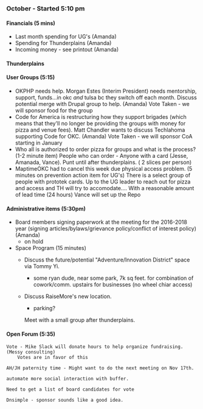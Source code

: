 ### October - Started 5:10  pm


#### Financials (5 mins)
* Last month spending for UG's (Amanda)
* Spending for Thunderplains (Amanda)
* Incoming money - see printout (Amanda)

#### Thunderplains

#### User Groups (5:15)
* OKPHP needs help. Morgan Estes (Interim President) needs mentorship, support, funds...in okc *and* tulsa bc they switch off each month. Discuss potential merge with Drupal group to help. (Amanda)
	Vote Taken - we will sponsor food for the group
* Code for America is restructuring how they support brigades (which means that they'll no longer be providing the groups with money for pizza and venue fees). Matt Chandler wants to discuss Techlahoma supporting Code for OKC. (Amanda)
	Vote Taken - we will sponsor CoA starting in January
* Who all is authorized to order pizza for groups and what is the process? (1-2 minute item)
	People who can order  - Anyone with a card (Jesse, Amanada, Vance). Punt until after thunderplains. ( 2 slices per person)
* MaptimeOKC had to cancel this week due physical access problem. (5 minutes on prevention action item for UG's)
	There is a select group of people with prototek cards. Up to the UG leader to reach out for pizza and access and TH will try to accomodate.... With a reasonable amount of lead time (24 hours)   Vance will set up the Repo


#### Administrative items (5:30pm)
* Board members signing paperwork at the meeting for the 2016-2018 year (signing articles/bylaws/grievance policy/conflict of interest policy) (Amanda)
	- on hold
* Space Program (15 minutes)
  - Discuss the future/potential "Adventure/Innovation District" space via Tommy Yi.
	  - some ryan dude, near some park, 7k sq feet.  for combination of cowork/comm.  upstairs for businesses (no wheel chiar access)
  - Discuss RaiseMore's new location.
  	 -  parking?  

  	 Meet with a small group  after thunderplains.

#### Open Forum  (5:35)
	
	Vote - Mike Slack will donate hours to help organize fundraising. (Messy consulting)
		Votes are in favor of this

	AH/JH paternity time - Might want to do the next meeting on Nov 17th.

	automate more social interaction with buffer.

	Need to get a list of board candidates for vote 

	Dnsimple - sponsor sounds like a good idea.
